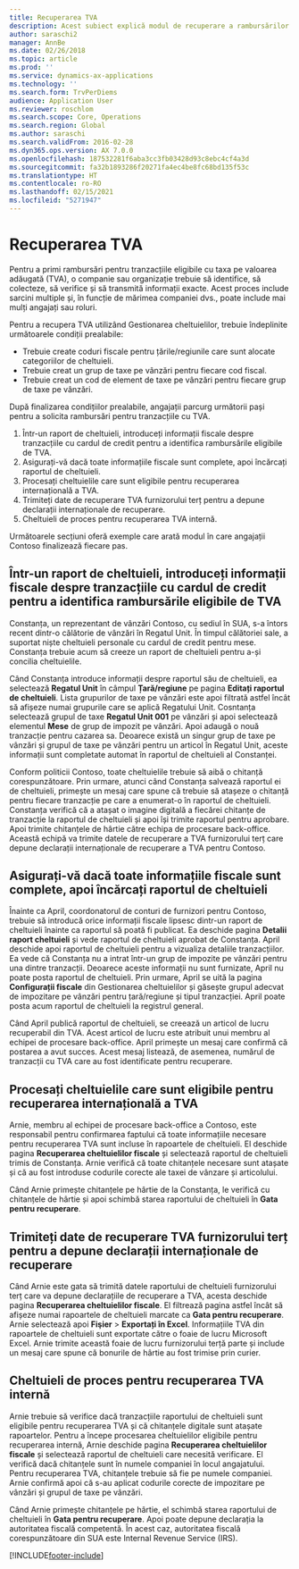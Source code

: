 ```yaml
---
title: Recuperarea TVA
description: Acest subiect explică modul de recuperare a rambursărilor pentru tranzacțiile cu taxa pe valoarea adăugată (TVA).
author: saraschi2
manager: AnnBe
ms.date: 02/26/2018
ms.topic: article
ms.prod: ''
ms.service: dynamics-ax-applications
ms.technology: ''
ms.search.form: TrvPerDiems
audience: Application User
ms.reviewer: roschlom
ms.search.scope: Core, Operations
ms.search.region: Global
ms.author: saraschi
ms.search.validFrom: 2016-02-28
ms.dyn365.ops.version: AX 7.0.0
ms.openlocfilehash: 187532281f6aba3cc3fb03428d93c8ebc4cf4a3d
ms.sourcegitcommit: fa32b1893286f20271fa4ec4be8fc68bd135f53c
ms.translationtype: HT
ms.contentlocale: ro-RO
ms.lasthandoff: 02/15/2021
ms.locfileid: "5271947"
---
```

# <a name="vat-recovery"></a>Recuperarea TVA 

Pentru a primi rambursări pentru tranzacțiile eligibile cu taxa pe valoarea adăugată (TVA), o companie sau organizație trebuie să identifice, să colecteze, să verifice și să transmită informații exacte. Acest proces include sarcini multiple și, în funcție de mărimea companiei dvs., poate include mai mulți angajați sau roluri.

Pentru a recupera TVA utilizând Gestionarea cheltuielilor, trebuie îndeplinite următoarele condiții prealabile:

- Trebuie create coduri fiscale pentru țările/regiunile care sunt alocate categoriilor de cheltuieli.
- Trebuie creat un grup de taxe pe vânzări pentru fiecare cod fiscal.
- Trebuie creat un cod de element de taxe pe vânzări pentru fiecare grup de taxe pe vânzări.

După finalizarea condițiilor prealabile, angajații parcurg următorii pași pentru a solicita rambursări pentru tranzacțiile cu TVA.

1. Într-un raport de cheltuieli, introduceți informații fiscale despre tranzacțiile cu cardul de credit pentru a identifica rambursările eligibile de TVA.
2. Asigurați-vă dacă toate informațiile fiscale sunt complete, apoi încărcați raportul de cheltuieli.
3. Procesați cheltuielile care sunt eligibile pentru recuperarea internațională a TVA.
4. Trimiteți date de recuperare TVA furnizorului terț pentru a depune declarații internaționale de recuperare.
5. Cheltuieli de proces pentru recuperarea TVA internă.

Următoarele secțiuni oferă exemple care arată modul în care angajații Contoso finalizează fiecare pas.

## <a name="on-an-expense-report-enter-tax-information-about-credit-card-transactions-to-identify-eligible-vat-refunds"></a>Într-un raport de cheltuieli, introduceți informații fiscale despre tranzacțiile cu cardul de credit pentru a identifica rambursările eligibile de TVA

Constanța, un reprezentant de vânzări Contoso, cu sediul în SUA, s-a întors recent dintr-o călătorie de vânzări în Regatul Unit. În timpul călătoriei sale, a suportat niște cheltuieli personale cu cardul de credit pentru mese. Constanța trebuie acum să creeze un raport de cheltuieli pentru a-și concilia cheltuielile.

Când Constanța introduce informații despre raportul său de cheltuieli, ea selectează **Regatul Unit** în câmpul **Țară/regiune** pe pagina **Editați raportul de cheltuieli**. Lista grupurilor de taxe pe vânzări este apoi filtrată astfel încât să afișeze numai grupurile care se aplică Regatului Unit. Cosntanța selectează grupul de taxe **Regatul Unit 001** pe vânzări și apoi selectează elementul **Mese** de grup de impozit pe vânzări. Apoi adaugă o nouă tranzacție pentru cazarea sa. Deoarece există un singur grup de taxe pe vânzări și grupul de taxe pe vânzări pentru un articol în Regatul Unit, aceste informații sunt completate automat în raportul de cheltuieli al Constanței.

Conform politicii Contoso, toate cheltuielile trebuie să aibă o chitanță corespunzătoare. Prin urmare, atunci când Constanța salvează raportul ei de cheltuieli, primește un mesaj care spune că trebuie să atașeze o chitanță pentru fiecare tranzacție pe care a enumerat-o în raportul de cheltuieli. Constanța verifică că a atașat o imagine digitală a fiecărei chitanțe de tranzacție la raportul de cheltuieli și apoi își trimite raportul pentru aprobare. Apoi trimite chitanțele de hârtie către echipa de procesare back-office. Această echipă va trimite datele de recuperare a TVA furnizorului terț care depune declarații internaționale de recuperare a TVA pentru Contoso.

## <a name="make-sure-that-all-tax-information-is-complete-and-then-post-the-expense-report"></a>Asigurați-vă dacă toate informațiile fiscale sunt complete, apoi încărcați raportul de cheltuieli

Înainte ca April, coordonatorul de conturi de furnizori pentru Contoso, trebuie să introducă orice informații fiscale lipsesc dintr-un raport de cheltuieli înainte ca raportul să poată fi publicat. Ea deschide pagina **Detalii raport cheltuieli** și vede raportul de cheltuieli aprobat de Constanța. April deschide apoi raportul de cheltuieli pentru a vizualiza detaliile tranzacțiilor. Ea vede că Constanța nu a intrat într-un grup de impozite pe vânzări pentru una dintre tranzacții. Deoarece aceste informații nu sunt furnizate, April nu poate posta raportul de cheltuieli. Prin urmare, April se uită la pagina **Configurații fiscale** din Gestionarea cheltuielilor și găsește grupul adecvat de impozitare pe vânzări pentru țară/regiune și tipul tranzacției. April poate posta acum raportul de cheltuieli la registrul general.

Când April publică raportul de cheltuieli, se creează un articol de lucru recuperabil din TVA. Acest articol de lucru este atribuit unui membru al echipei de procesare back-office. April primește un mesaj care confirmă că postarea a avut succes. Acest mesaj listează, de asemenea, numărul de tranzacții cu TVA care au fost identificate pentru recuperare.

## <a name="process-expenses-that-are-eligible-for-international-vat-recovery"></a>Procesați cheltuielile care sunt eligibile pentru recuperarea internațională a TVA

Arnie, membru al echipei de procesare back-office a Contoso, este responsabil pentru confirmarea faptului că toate informațiile necesare pentru recuperarea TVA sunt incluse în rapoartele de cheltuieli. El deschide pagina **Recuperarea cheltuielilor fiscale** și selectează raportul de cheltuieli trimis de Constanța. Arnie verifică că toate chitanțele necesare sunt atașate și că au fost introduse codurile corecte ale taxei de vânzare și articolului.

Când Arnie primește chitanțele pe hârtie de la Constanța, le verifică cu chitanțele de hârtie și apoi schimbă starea raportului de cheltuieli în **Gata pentru recuperare**.

## <a name="send-vat-recovery-data-to-the-third-party-vendor-to-file-international-recovery-returns"></a>Trimiteți date de recuperare TVA furnizorului terț pentru a depune declarații internaționale de recuperare

Când Arnie este gata să trimită datele raportului de cheltuieli furnizorului terț care va depune declarațiile de recuperare a TVA, acesta deschide pagina **Recuperarea cheltuielilor fiscale**. El filtrează pagina astfel încât să afișeze numai rapoartele de cheltuieli marcate ca **Gata pentru recuperare**. Arnie selectează apoi **Fişier** &gt; **Exportați în Excel**. Informațiile TVA din rapoartele de cheltuieli sunt exportate către o foaie de lucru Microsoft Excel. Arnie trimite această foaie de lucru furnizorului terță parte și include un mesaj care spune că bonurile de hârtie au fost trimise prin curier.

## <a name="process-expenses-for-domestic-vat-recovery"></a>Cheltuieli de proces pentru recuperarea TVA internă

Arnie trebuie să verifice dacă tranzacțiile raportului de cheltuieli sunt eligibile pentru recuperarea TVA și că chitanțele digitale sunt atașate rapoartelor. Pentru a începe procesarea cheltuielilor eligibile pentru recuperarea internă, Arnie deschide pagina **Recuperarea cheltuielilor fiscale** și selectează raportul de cheltuieli care necesită verificare. El verifică dacă chitanțele sunt în numele companiei în locul angajatului. Pentru recuperarea TVA, chitanțele trebuie să fie pe numele companiei. Arnie confirmă apoi că s-au aplicat codurile corecte de impozitare pe vânzări și grupul de taxe pe vânzări.

Când Arnie primește chitanțele pe hârtie, el schimbă starea raportului de cheltuieli în **Gata pentru recuperare**. Apoi poate depune declarația la autoritatea fiscală competentă. În acest caz, autoritatea fiscală corespunzătoare din SUA este Internal Revenue Service (IRS).


[!INCLUDE[footer-include](../includes/footer-banner.md)]